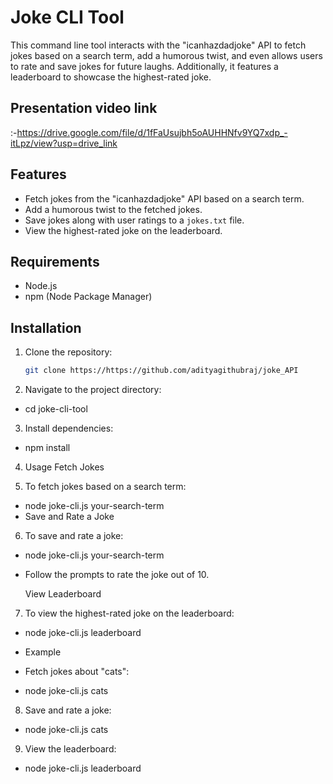 
# Joke CLI Tool

This command line tool interacts with the "icanhazdadjoke" API to fetch jokes based on a search term, add a humorous twist, and even allows users to rate and save jokes for future laughs. Additionally, it features a leaderboard to showcase the highest-rated joke.

## Presentation video link 
:-https://drive.google.com/file/d/1fFaUsujbh5oAUHHNfv9YQ7xdp_-itLpz/view?usp=drive_link
## Features

- Fetch jokes from the "icanhazdadjoke" API based on a search term.
- Add a humorous twist to the fetched jokes.
- Save jokes along with user ratings to a `jokes.txt` file.
- View the highest-rated joke on the leaderboard.

## Requirements

- Node.js
- npm (Node Package Manager)

## Installation

1. Clone the repository:

   ```bash
   git clone https://https://github.com/adityagithubraj/joke_API


2. Navigate to the project directory:

- cd joke-cli-tool

3. Install dependencies:

- npm install
4. Usage
   Fetch Jokes

5. To fetch jokes based on a search term:

- node joke-cli.js your-search-term
- Save and Rate a Joke

6. To save and rate a joke:

- node joke-cli.js your-search-term
- Follow the prompts to rate the joke out of 10.

  View Leaderboard
7. To view the highest-rated joke on the leaderboard:

- node joke-cli.js leaderboard
- Example
- Fetch jokes about "cats":

- node joke-cli.js cats
8. Save and rate a joke:


- node joke-cli.js cats

9. View the leaderboard:


- node joke-cli.js leaderboard
